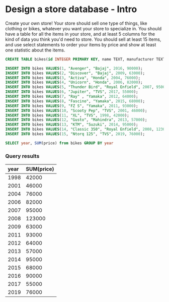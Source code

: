 # Design a store database - Intro

Create your own store! Your store should sell one type of things, like clothing or bikes, whatever you want your store to specialize in. You should have a table for all the items in your store, and at least 5 columns for the kind of data you think you'd need to store. You should sell at least 15 items, and use select statements to order your items by price and show at least one statistic about the items.

```sql
CREATE TABLE bikes(id INTEGER PRIMARY KEY, name TEXT, manufacturer TEXT, year INTEGER, price INTEGER);

INSERT INTO bikes VALUES(1, "Avenger", "Bajaj", 2016, 90000);
INSERT INTO bikes VALUES(2, "Discover", "Bajaj", 2009, 63000);
INSERT INTO bikes VALUES(3, "Activa", "Honda", 2004, 76000);
INSERT INTO bikes VALUES(4, "Unicorn", "Honda", 2006, 82000);
INSERT INTO bikes VALUES(5, "Thunder Bird", "Royal Enfield", 2007, 95000);
INSERT INTO bikes VALUES(6, "Jupiter", "TVS", 2017, 55000);
INSERT INTO bikes VALUES(7, "Ray" , "Yamaka", 2012, 64000);
INSERT INTO bikes VALUES(8, "Fascino", "Yamaka", 2015, 68000);
INSERT INTO bikes VALUES(9, "FZ S", "Yamaka", 2011, 93000);
INSERT INTO bikes VALUES(10, "Scooty Pep", "TVS", 2001, 46000);
INSERT INTO bikes VALUES(11, "XL", "TVS", 1998, 42000);
INSERT INTO bikes VALUES(12, "Gusto", "Mahindra", 2013, 57000);
INSERT INTO bikes VALUES(13, "KTM", "Suzuki", 2014, 95000);
INSERT INTO bikes VALUES(14, "Classic 350", "Royal Enfield", 2008, 123000);
INSERT INTO bikes VALUES(15, "Ntorq 125", "TVS", 2019, 76000);

SELECT year, SUM(price) from bikes GROUP BY year
```

### Query results

| year | SUM\(price\) |
| :--- | :--- |
| 1998 | 42000 |
| 2001 | 46000 |
| 2004 | 76000 |
| 2006 | 82000 |
| 2007 | 95000 |
| 2008 | 123000 |
| 2009 | 63000 |
| 2011 | 93000 |
| 2012 | 64000 |
| 2013 | 57000 |
| 2014 | 95000 |
| 2015 | 68000 |
| 2016 | 90000 |
| 2017 | 55000 |
| 2019 | 76000 |

